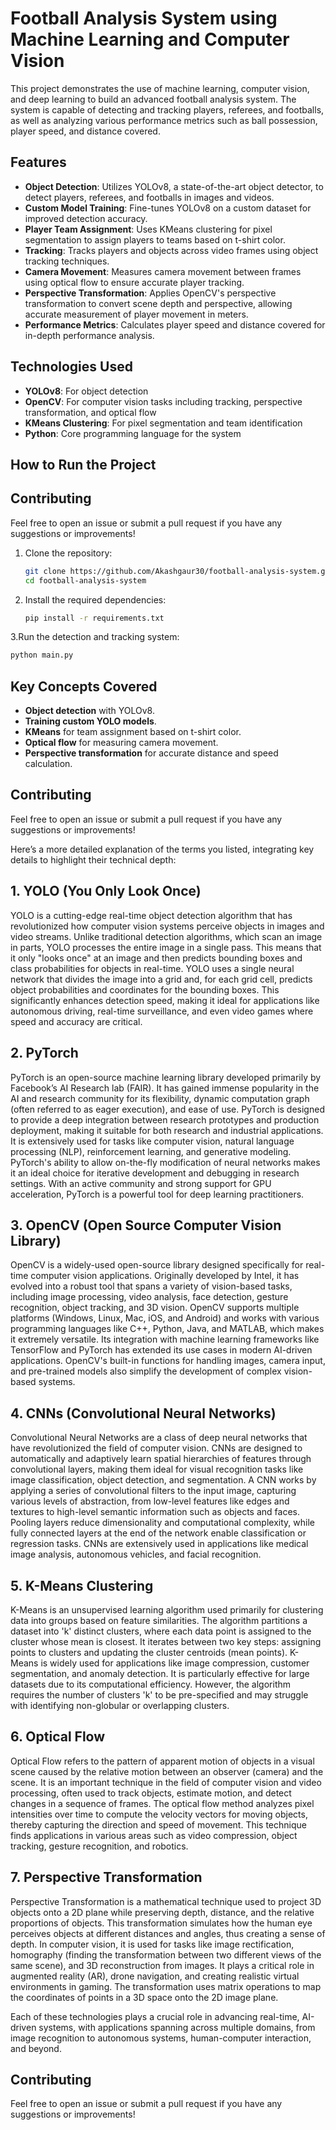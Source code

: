 # Football Analysis System using Machine Learning and Computer Vision

This project demonstrates the use of machine learning, computer vision, and deep learning to build an advanced football analysis system. The system is capable of detecting and tracking players, referees, and footballs, as well as analyzing various performance metrics such as ball possession, player speed, and distance covered.

## Features
- **Object Detection**: Utilizes YOLOv8, a state-of-the-art object detector, to detect players, referees, and footballs in images and videos.
- **Custom Model Training**: Fine-tunes YOLOv8 on a custom dataset for improved detection accuracy.
- **Player Team Assignment**: Uses KMeans clustering for pixel segmentation to assign players to teams based on t-shirt color.
- **Tracking**: Tracks players and objects across video frames using object tracking techniques.
- **Camera Movement**: Measures camera movement between frames using optical flow to ensure accurate player tracking.
- **Perspective Transformation**: Applies OpenCV's perspective transformation to convert scene depth and perspective, allowing accurate measurement of player movement in meters.
- **Performance Metrics**: Calculates player speed and distance covered for in-depth performance analysis.

## Technologies Used
- **YOLOv8**: For object detection
- **OpenCV**: For computer vision tasks including tracking, perspective transformation, and optical flow
- **KMeans Clustering**: For pixel segmentation and team identification
- **Python**: Core programming language for the system

## How to Run the Project


## Contributing
Feel free to open an issue or submit a pull request if you have any suggestions or improvements!


1. Clone the repository:
   ```bash
   git clone https://github.com/Akashgaur30/football-analysis-system.git
   cd football-analysis-system

2. Install the required dependencies:
   ```bash
   pip install -r requirements.txt

3.Run the detection and tracking system:
 ```bash
python main.py 
```
## Key Concepts Covered
- **Object detection** with YOLOv8.
- **Training custom YOLO models**.
- **KMeans** for team assignment based on t-shirt color.
- **Optical flow** for measuring camera movement.
- **Perspective transformation** for accurate distance and speed calculation. 
 
## Contributing
Feel free to open an issue or submit a pull request if you have any suggestions or improvements!




Here’s a more detailed explanation of the terms you listed, integrating key details to highlight their technical depth:

## 1. YOLO (You Only Look Once)
YOLO is a cutting-edge real-time object detection algorithm that has revolutionized how computer vision systems perceive objects in images and video streams. Unlike traditional detection algorithms, which scan an image in parts, YOLO processes the entire image in a single pass. This means that it only "looks once" at an image and then predicts bounding boxes and class probabilities for objects in real-time. YOLO uses a single neural network that divides the image into a grid and, for each grid cell, predicts object probabilities and coordinates for the bounding boxes. This significantly enhances detection speed, making it ideal for applications like autonomous driving, real-time surveillance, and even video games where speed and accuracy are critical.

## 2. PyTorch
PyTorch is an open-source machine learning library developed primarily by Facebook’s AI Research lab (FAIR). It has gained immense popularity in the AI and research community for its flexibility, dynamic computation graph (often referred to as eager execution), and ease of use. PyTorch is designed to provide a deep integration between research prototypes and production deployment, making it suitable for both research and industrial applications. It is extensively used for tasks like computer vision, natural language processing (NLP), reinforcement learning, and generative modeling. PyTorch's ability to allow on-the-fly modification of neural networks makes it an ideal choice for iterative development and debugging in research settings. With an active community and strong support for GPU acceleration, PyTorch is a powerful tool for deep learning practitioners.

## 3. OpenCV (Open Source Computer Vision Library)
OpenCV is a widely-used open-source library designed specifically for real-time computer vision applications. Originally developed by Intel, it has evolved into a robust tool that spans a variety of vision-based tasks, including image processing, video analysis, face detection, gesture recognition, object tracking, and 3D vision. OpenCV supports multiple platforms (Windows, Linux, Mac, iOS, and Android) and works with various programming languages like C++, Python, Java, and MATLAB, which makes it extremely versatile. Its integration with machine learning frameworks like TensorFlow and PyTorch has extended its use cases in modern AI-driven applications. OpenCV's built-in functions for handling images, camera input, and pre-trained models also simplify the development of complex vision-based systems.

## 4. CNNs (Convolutional Neural Networks)
Convolutional Neural Networks are a class of deep neural networks that have revolutionized the field of computer vision. CNNs are designed to automatically and adaptively learn spatial hierarchies of features through convolutional layers, making them ideal for visual recognition tasks like image classification, object detection, and segmentation. A CNN works by applying a series of convolutional filters to the input image, capturing various levels of abstraction, from low-level features like edges and textures to high-level semantic information such as objects and faces. Pooling layers reduce dimensionality and computational complexity, while fully connected layers at the end of the network enable classification or regression tasks. CNNs are extensively used in applications like medical image analysis, autonomous vehicles, and facial recognition.

## 5. K-Means Clustering
K-Means is an unsupervised learning algorithm used primarily for clustering data into groups based on feature similarities. The algorithm partitions a dataset into 'k' distinct clusters, where each data point is assigned to the cluster whose mean is closest. It iterates between two key steps: assigning points to clusters and updating the cluster centroids (mean points). K-Means is widely used for applications like image compression, customer segmentation, and anomaly detection. It is particularly effective for large datasets due to its computational efficiency. However, the algorithm requires the number of clusters 'k' to be pre-specified and may struggle with identifying non-globular or overlapping clusters.

## 6. Optical Flow
Optical Flow refers to the pattern of apparent motion of objects in a visual scene caused by the relative motion between an observer (camera) and the scene. It is an important technique in the field of computer vision and video processing, often used to track objects, estimate motion, and detect changes in a sequence of frames. The optical flow method analyzes pixel intensities over time to compute the velocity vectors for moving objects, thereby capturing the direction and speed of movement. This technique finds applications in various areas such as video compression, object tracking, gesture recognition, and robotics.

## 7. Perspective Transformation
Perspective Transformation is a mathematical technique used to project 3D objects onto a 2D plane while preserving depth, distance, and the relative proportions of objects. This transformation simulates how the human eye perceives objects at different distances and angles, thus creating a sense of depth. In computer vision, it is used for tasks like image rectification, homography (finding the transformation between two different views of the same scene), and 3D reconstruction from images. It plays a critical role in augmented reality (AR), drone navigation, and creating realistic virtual environments in gaming. The transformation uses matrix operations to map the coordinates of points in a 3D space onto the 2D image plane.

Each of these technologies plays a crucial role in advancing real-time, AI-driven systems, with applications spanning across multiple domains, from image recognition to autonomous systems, human-computer interaction, and beyond. 


## Contributing
Feel free to open an issue or submit a pull request if you have any suggestions or improvements!
